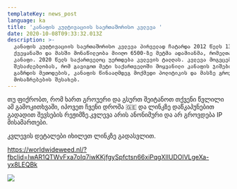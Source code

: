 ```yaml
---
templateKey: news_post
language: ka
title: 'კანაფის კულტივაციის საერთაშორისო კვლევა '
date: 2020-10-08T09:33:32.013Z
description: >-
  კანაფის კულტივაციის საერთაშორისო კვლევა პირველად ჩატარდა 2012 წელს 13
  ქვეყანაში და მასში მონაწილეობა მიიღო 6500-ზე მეტმა ადამიანმა, რომელთაც მოჰყავთ
  კანაფი. 2020 წელს საქართველოც უერთდება კვლევის ტალღას. კვლევა მოგვცემს
  შესაძლებლობას, რომ გავიგოთ მეტი საქართველოში მოყვანილი კანაფის ჯიშების,
  გაზრდის მეთოდების, კანაფის წინააღმდეგ მოქმედი პოლიტიკის და მასზე გროუერების
  მოსაზრებების შესახებ.
---
```

თუ ფიქრობთ, რომ ხართ გროუერი და გსურთ შეიტანოთ თქვენი წვლილი ამ გამოკითხვაში, იპოვეთ ჩვენი დროშა 🇬🇪 და ლინკზე დაწკაპუნებით გადადით შევსების რეჟიმზე.კვლევა არის ანონიმური და არ გროვდება IP მისამართები.

კვლევის დეტალები იხილეთ ლინკზე გადასვლით.

<https://worldwideweed.nl/?fbclid=IwAR1QTWvFxa7oIq7iwKKjfgySpfctsn66xiPqgXIlUDOlVLgeXa-yx8LEQBk>

<div class="image-list">

![](/media/uploads/fb-cover.png)

</div>
